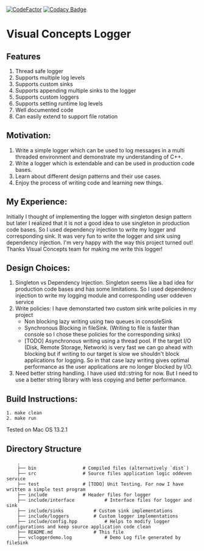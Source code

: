 [![CodeFactor](https://www.codefactor.io/repository/github/anishellore/vclogger/badge)](https://www.codefactor.io/repository/github/anishellore/vclogger)
[![Codacy Badge](https://app.codacy.com/project/badge/Grade/81628150fc744467b8df864879318137)](https://www.codacy.com/gh/AnishEllore/vclogger/dashboard?utm_source=github.com&amp;utm_medium=referral&amp;utm_content=AnishEllore/vclogger&amp;utm_campaign=Badge_Grade)

# Visual Concepts Logger
## Features
1.  Thread safe logger
2.  Supports multiple log levels
3.  Supports custom sinks
4.  Supports appending multiple sinks to the logger
5.  Supports custom loggers
6.  Supports setting runtime log levels
7.  Well documented code
8.  Can easily extend to support file rotation

## Motivation:
1.  Write a simple logger which can be used to log messages in a multi threaded environment and demonstrate my understanding of C++.
2.  Write a logger which is extendable and can be used in production code bases.
3.  Learn about different design patterns and their use cases.
4.  Enjoy the process of writing code and learning new things.

## My Experience:
Initially I thought of implementing the logger with singleton design pattern but later I realized that it is not a good idea to use singleton in production code bases. So I used dependency injection to write my logger and corresponding sink. It was very fun to write the logger and sink using dependency injection. I'm very happy with the way this project turned out! Thanks Visual Concepts team for making me write this logger!

## Design Choices:
1.  Singleton vs Dependency Injection. Singleton seems like a bad idea for production code bases and has some limitations. So I used dependency injection to write my logging module and corresponding user oddeven service
2.  Write policies: I have demonstarted two custom sink write policies in my project
	-   Non blocking lazy writing using two queues in consoleSink
	-   Synchronous Blocking in fileSink. (Writing to file is faster than console so I chose these policies for the corresponding sinks)
	-   [TODO] Asynchronous writing using a thread pool.
If the target I/O (Disk, Remote Storage, Network) is very fast we can go ahead with blocking but if writing to our target is slow we shouldn't block applications for logging. So in that case lazy writing gives optimal performance as the user applications are no longer blocked by I/O.
3.  Need better string handling. I have used std::string for now. But I need to use a better string library with less copying and better performance.

## Build Instructions:
```
1. make clean
2. make run
```
Tested on Mac OS 13.2.1

## Directory Structure
```
	.
	├── bin					# Compiled files (alternatively `dist`)
	├── src					# Source files application logic oddeven service
	├── test				# [TODO] Unit Testing. For now I have written a simple test program
	├── include				# Header files for logger
	├── include/interface			# Interface files for logger and sink
	├── include/sinks			# Custom sink implementations
	├── include/loggers			# Custom logger implementations
	├── include/config.hpp			# Helps to modify logger configurations and keep source application code clean
	├── README.md				# This file
	├── vcloggerdemo.log			# Demo Log file generated by fileSink
```
